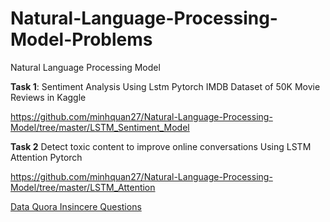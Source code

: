 # Natural-Language-Processing-Model-Problems
Natural Language Processing Model

**Task 1**: Sentiment Analysis Using Lstm Pytorch IMDB Dataset of 50K Movie Reviews in Kaggle


https://github.com/minhquan27/Natural-Language-Processing-Model/tree/master/LSTM_Sentiment_Model

**Task 2** Detect toxic content to improve online conversations Using LSTM Attention Pytorch


https://github.com/minhquan27/Natural-Language-Processing-Model/tree/master/LSTM_Attention

[Data Quora Insincere Questions](https://www.kaggle.com/c/quora-insincere-questions-classification)


